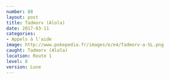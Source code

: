 ```yaml
---
number: 88
layout: post
title: Tadmorv (Alola)
date: 2017-03-11
categories:
- Appels à l'aide
image: http://www.pokepedia.fr/images/e/e4/Tadmorv-a-SL.png
caught: Tadmorv (Alola)
location: Route 1
level: 8
version: Lune
---
```

